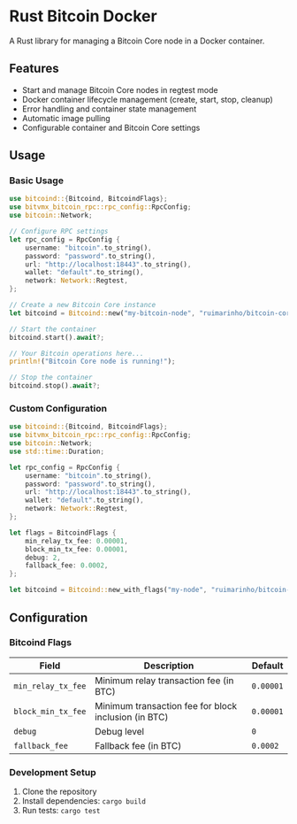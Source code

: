 # Rust Bitcoin Docker

A Rust library for managing a Bitcoin Core node in a Docker container.

## Features
- Start and manage Bitcoin Core nodes in regtest mode
- Docker container lifecycle management (create, start, stop, cleanup)
- Error handling and container state management
- Automatic image pulling
- Configurable container and Bitcoin Core settings



## Usage

### Basic Usage

```rust
use bitcoind::{Bitcoind, BitcoindFlags};
use bitvmx_bitcoin_rpc::rpc_config::RpcConfig;
use bitcoin::Network;

// Configure RPC settings
let rpc_config = RpcConfig {
    username: "bitcoin".to_string(),
    password: "password".to_string(),
    url: "http://localhost:18443".to_string(),
    wallet: "default".to_string(),
    network: Network::Regtest,
};

// Create a new Bitcoin Core instance
let bitcoind = Bitcoind::new("my-bitcoin-node", "ruimarinho/bitcoin-core", rpc_config)?;

// Start the container
bitcoind.start().await?;

// Your Bitcoin operations here...
println!("Bitcoin Core node is running!");

// Stop the container
bitcoind.stop().await?;

```

### Custom Configuration

```rust
use bitcoind::{Bitcoind, BitcoindFlags};
use bitvmx_bitcoin_rpc::rpc_config::RpcConfig;
use bitcoin::Network;
use std::time::Duration;

let rpc_config = RpcConfig {
    username: "bitcoin".to_string(),
    password: "password".to_string(),
    url: "http://localhost:18443".to_string(),
    wallet: "default".to_string(),
    network: Network::Regtest,
};

let flags = BitcoindFlags {
    min_relay_tx_fee: 0.00001,
    block_min_tx_fee: 0.00001,
    debug: 2,
    fallback_fee: 0.0002,
};

let bitcoind = Bitcoind::new_with_flags("my-node", "ruimarinho/bitcoin-core", rpc_config, flags);
```

## Configuration

### Bitcoind Flags

| Field | Description | Default |
|-------|-------------|---------|
| `min_relay_tx_fee` | Minimum relay transaction fee (in BTC) | `0.00001` |
| `block_min_tx_fee` | Minimum transaction fee for block inclusion (in BTC) | `0.00001` |
| `debug` | Debug level | `0` |
| `fallback_fee` | Fallback fee (in BTC) | `0.0002` |

### Development Setup

1. Clone the repository
2. Install dependencies: `cargo build`
3. Run tests: `cargo test`







